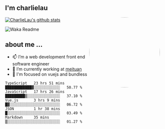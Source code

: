 
<h2>I'm charlielau</h2>
<img align='right' style="border-radius:50%" src="https://avatars1.githubusercontent.com/u/44078251?s=460&u=6b4f1c257663e44063b0b6a21c9c94f45bcfdcc7&v=4" width="230">

[![CharlieLau's github stats](https://github-readme-stats.vercel.app/api?username=charlielau)](https://github.com/charlielau/github-readme-stats)


![Waka Readme](https://github.com/CharlieLau/charlielau/workflows/Waka%20Readme/badge.svg)

## about me ...
- 📫 I’m a web development front end software engineer
- 🔭 I’m currently working at  <a href="https://www.meituan.com">meituan</a>
- 🔭 I'm focused on vuejs and bundless

<!-- <p align="center">
  <a href="https://github.com/charlielau" class="rich-diff-level-one">
    <img src="https://github-readme-stats.vercel.app/api?username=charlielau&title_color=333&text_color=777" alt="CharlieLau" >
  </a>
</p> -->

<!--START_SECTION:waka-->
```text
TypeScript   23 hrs 51 mins  ████████████▓░░░░░░░░░░░░   50.77 % 
JavaScript   17 hrs 26 mins  █████████▒░░░░░░░░░░░░░░░   37.10 % 
Vue.js       3 hrs 9 mins    █▓░░░░░░░░░░░░░░░░░░░░░░░   06.72 % 
JSON         1 hr 38 mins    █░░░░░░░░░░░░░░░░░░░░░░░░   03.49 % 
Markdown     35 mins         ▒░░░░░░░░░░░░░░░░░░░░░░░░   01.27 % 
```
<!--END_SECTION:waka-->
